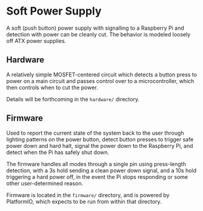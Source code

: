 # Soft Power Supply

A soft (push button) power supply with signalling to a Raspberry Pi and detection with power can be
cleanly cut. The behavior is modeled loosely off ATX power supplies.

## Hardware

A relatively simple MOSFET-centered circuit which detects a button press to power on a main circuit
and passes control over to a microcontroller, which then controls when to cut the power.

Details will be forthcoming in the `hardware/` directory.

## Firmware

Used to report the current state of the system back to the user through lighting patterns on the
power button, detect button presses to trigger safe power down and hard halt, signal the power down
to the Raspberry Pi, and detect when the Pi has safely shut down.

The firmware handles all modes through a single pin using press-length detection, with a 3s hold
sending a clean power down signal, and a 10s hold triggering a hard power off, in the event the Pi
stops responding or some other user-determined reason.

Firmware is located in the `firmware/` directory, and is powered by PlatformIO, which expects to be
run from within that directory.
